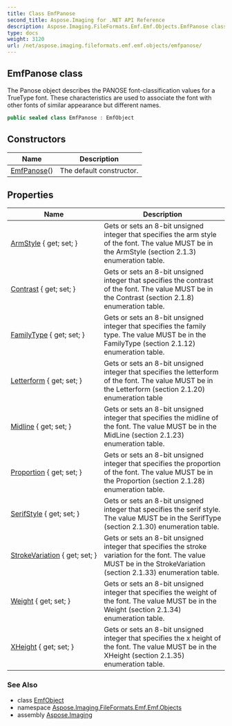 ```yaml
---
title: Class EmfPanose
second_title: Aspose.Imaging for .NET API Reference
description: Aspose.Imaging.FileFormats.Emf.Emf.Objects.EmfPanose class. The Panose object describes the PANOSE fontclassification values for a TrueType font. These characteristics are used to associate the font with other fonts of similar appearance but different names
type: docs
weight: 3120
url: /net/aspose.imaging.fileformats.emf.emf.objects/emfpanose/
---
```

## EmfPanose class

The Panose object describes the PANOSE font-classification values for a TrueType font. These characteristics are used to associate the font with other fonts of similar appearance but different names.

```csharp
public sealed class EmfPanose : EmfObject
```

## Constructors

| Name | Description |
| --- | --- |
| [EmfPanose](emfpanose/)() | The default constructor. |

## Properties

| Name | Description |
| --- | --- |
| [ArmStyle](../../aspose.imaging.fileformats.emf.emf.objects/emfpanose/armstyle/) { get; set; } | Gets or sets an 8-bit unsigned integer that specifies the arm style of the font. The value MUST be in the ArmStyle (section 2.1.3) enumeration table. |
| [Contrast](../../aspose.imaging.fileformats.emf.emf.objects/emfpanose/contrast/) { get; set; } | Gets or sets an 8-bit unsigned integer that specifies the contrast of the font. The value MUST be in the Contrast (section 2.1.8) enumeration table. |
| [FamilyType](../../aspose.imaging.fileformats.emf.emf.objects/emfpanose/familytype/) { get; set; } | Gets or sets an 8-bit unsigned integer that specifies the family type. The value MUST be in the FamilyType (section 2.1.12) enumeration table. |
| [Letterform](../../aspose.imaging.fileformats.emf.emf.objects/emfpanose/letterform/) { get; set; } | Gets or sets an 8-bit unsigned integer that specifies the letterform of the font. The value MUST be in the Letterform (section 2.1.20) enumeration table |
| [Midline](../../aspose.imaging.fileformats.emf.emf.objects/emfpanose/midline/) { get; set; } | Gets or sets an 8-bit unsigned integer that specifies the midline of the font. The value MUST be in the MidLine (section 2.1.23) enumeration table. |
| [Proportion](../../aspose.imaging.fileformats.emf.emf.objects/emfpanose/proportion/) { get; set; } | Gets or sets an 8-bit unsigned integer that specifies the proportion of the font. The value MUST be in the Proportion (section 2.1.28) enumeration table. |
| [SerifStyle](../../aspose.imaging.fileformats.emf.emf.objects/emfpanose/serifstyle/) { get; set; } | Gets or sets an 8-bit unsigned integer that specifies the serif style. The value MUST be in the SerifType (section 2.1.30) enumeration table. |
| [StrokeVariation](../../aspose.imaging.fileformats.emf.emf.objects/emfpanose/strokevariation/) { get; set; } | Gets or sets an 8-bit unsigned integer that specifies the stroke variation for the font. The value MUST be in the StrokeVariation (section 2.1.33) enumeration table. |
| [Weight](../../aspose.imaging.fileformats.emf.emf.objects/emfpanose/weight/) { get; set; } | Gets or sets an 8-bit unsigned integer that specifies the weight of the font. The value MUST be in the Weight (section 2.1.34) enumeration table. |
| [XHeight](../../aspose.imaging.fileformats.emf.emf.objects/emfpanose/xheight/) { get; set; } | Gets or sets an 8-bit unsigned integer that specifies the x height of the font. The value MUST be in the XHeight (section 2.1.35) enumeration table. |

### See Also

* class [EmfObject](../emfobject/)
* namespace [Aspose.Imaging.FileFormats.Emf.Emf.Objects](../../aspose.imaging.fileformats.emf.emf.objects/)
* assembly [Aspose.Imaging](../../)


